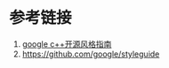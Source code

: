 ```

```

>
>
>



# 参考链接

1. [google c++开源风格指南](https://zh-google-styleguide.readthedocs.io/en/latest/google-cpp-styleguide/others/#id10)
2. https://github.com/google/styleguide